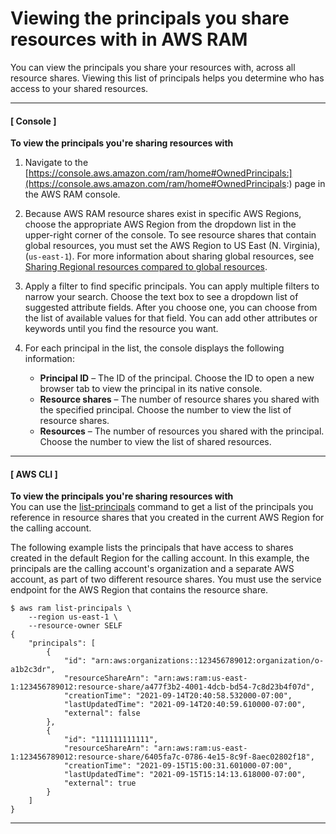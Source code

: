 # Viewing the principals you share resources with in AWS RAM<a name="working-with-sharing-view-principals"></a>

You can view the principals you share your resources with, across all resource shares\. Viewing this list of principals helps you determine who has access to your shared resources\.

------
#### [ Console ]

**To view the principals you're sharing resources with**

1. Navigate to the [https://console.aws.amazon.com/ram/home#OwnedPrincipals:](https://console.aws.amazon.com/ram/home#OwnedPrincipals:) page in the AWS RAM console\.

1. Because AWS RAM resource shares exist in specific AWS Regions, choose the appropriate AWS Region from the dropdown list in the upper\-right corner of the console\. To see resource shares that contain global resources, you must set the AWS Region to US East \(N\. Virginia\), \(`us-east-1`\)\. For more information about sharing global resources, see [Sharing Regional resources compared to global resources](working-with-regional-vs-global.md)\.

1. Apply a filter to find specific principals\. You can apply multiple filters to narrow your search\. Choose the text box to see a dropdown list of suggested attribute fields\. After you choose one, you can choose from the list of available values for that field\. You can add other attributes or keywords until you find the resource you want\.

1. For each principal in the list, the console displays the following information:
   + **Principal ID** – The ID of the principal\. Choose the ID to open a new browser tab to view the principal in its native console\. 
   + **Resource shares** – The number of resource shares you shared with the specified principal\. Choose the number to view the list of resource shares\.
   + **Resources** – The number of resources you shared with the principal\. Choose the number to view the list of shared resources\.

------
#### [ AWS CLI ]

**To view the principals you're sharing resources with**  
You can use the [list\-principals](https://docs.aws.amazon.com/cli/latest/reference/ram/list-principals.html) command to get a list of the principals you reference in resource shares that you created in the current AWS Region for the calling account\.

The following example lists the principals that have access to shares created in the default Region for the calling account\. In this example, the principals are the calling account's organization and a separate AWS account, as part of two different resource shares\. You must use the service endpoint for the AWS Region that contains the resource share\.

```
$ aws ram list-principals \
    --region us-east-1 \
    --resource-owner SELF
{
    "principals": [
        {
            "id": "arn:aws:organizations::123456789012:organization/o-a1b2c3dr",
            "resourceShareArn": "arn:aws:ram:us-east-1:123456789012:resource-share/a477f3b2-4001-4dcb-bd54-7c8d23b4f07d",
            "creationTime": "2021-09-14T20:40:58.532000-07:00",
            "lastUpdatedTime": "2021-09-14T20:40:59.610000-07:00",
            "external": false
        },
        {
            "id": "111111111111",
            "resourceShareArn": "arn:aws:ram:us-east-1:123456789012:resource-share/6405fa7c-0786-4e15-8c9f-8aec02802f18",
            "creationTime": "2021-09-15T15:00:31.601000-07:00",
            "lastUpdatedTime": "2021-09-15T15:14:13.618000-07:00",
            "external": true
        }
    ]
}
```

------